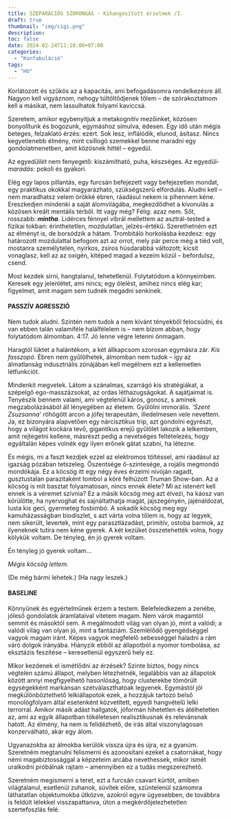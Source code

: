 ```yaml
---
title: SZEPARÁCIÓS SZORONGÁS - Kihangosított érzelmek /I.
draft: true
thumbnail: "img/cigi.png"
description: 
toc: false
date: 2024-02-24T11:10:00+07:00
categories:
  - "Konfabuláció"
tags:
  - "HU"
---
```



Korlátozott és szűkös az a kapacitás, ami befogadásomra rendelkezésre áll. Nagyon kell vigyáznom, nehogy túltöltődjenek tőlem – de szórakoztatnom kell a másikat, nem lassulhatok folyami kaviccsá. 

Szeretem, amikor egybenyitjuk a metakognitív mezőinket, közösen bonyolítunk és bogozunk, egymáshoz simulva, édesen. Egy idő után mégis beteges, felzaklató érzés: ezért. Sok lesz, inflálódik, elunod, ásítasz. Nincs kegyetlenebb élmény, mint csillogó szemekkel benne maradni egy gondolatmenetben, amit közösnek hittél – egyedül.

Az egyedül*lét* nem fenyegető: kiszámítható, puha, készséges.
Az egyedül-*maradás*: pokoli és gyakori.

Elég egy lapos pillantás, egy furcsán befejezett vagy befejezetlen mondat, egy praktikus okokkal magyarázható, szükségszerű elfordulás. Aludni kell – nem maradhatsz velem örökké ébren, ráadásul nekem is pihennem kéne. Ereszkedjen mindenki a saját álomvilágába, megkezdődhet a kivonulás a közösen kreált mentális térből. Itt vagy még? Félig: azaz nem. Sőt, rosszabb: ***mintha***. Lidérces fénnyel vibrál  mellettem az asztrál-tested a fizikai tokban: érinthetetlen, mozdulatlan, jelzés-értékű. Szerethetném ezt az élményt is, de borsódzik a hátam. Trombitáló horkolásba kezdesz: egy határozott mozdulattal befogom azt az orrot, mely pár perce még a tiéd volt, mostanra személytelen, nyirkos, zsíros húsdarabbá változott;
kicsit vonaglasz, kell az az oxigén, kitéped magad a kezeim közül – befordulsz, csend.

Most kezdek sírni, hangtalanul, tehetetlenül. Folytatódom a könnyeimben. Keresek egy jelenlétet, ami nincs; egy ölelést, amihez nincs elég kar; figyelmet, amit magam sem tudnék megadni senkinek.  

#### PASSZÍV AGRESSZIÓ

Nem tudok aludni. Szintén nem tudok a nem kívánt tényekből felocsúdni, és van ebben talán valamiféle halálfélelem is – nem bízom abban, hogy folytatódom álmomban.
4:17. Jó lenne végre letenni önmagam.

Haragtól lüktet a halántékom, a két állkapcsom szorosan egymásra zár. *Kis fasszopó.* Ébren nem gyűlölhetek, álmomban nem tudok – így az álmatlanság indusztriális zónájában kell megélnem ezt a kellemetlen létfunkciót.

Mindenkit megvetek. Látom a szánalmas, szarrágó kis stratégiákat, a szépelgő ego-masszázsokat, az ordas léthazugságokat. A sajátjaimat is. Tenyészik bennem valami, ami végtelenül káros, gonosz, s aminek megzabolázásából áll lényegében az életem. Gyűlölni immorális. *’Szent Zsuzsanna’* röhögött arcon a jófej terapeutám, illedelmesen vele nevettem. Ja, ez bizonyára alapvetően egy nárcisztikus trip, azt gondolni egyrészt, hogy a világot kockára tevő, gigantikus erejű gyűlölet lakozik a lelkemben, amit rejtegetni kellene, másrészt pedig a nevetséges feltételezés, hogy egyáltalán képes volnék egy ilyen erőnek gátat szabni, ha létezne. 

És mégis, mi a faszt kezdjek ezzel az elektromos töltéssel, ami ráadásul az igazság pózában tetszeleg. Őszentsége ő-szintesége, a rojális megmondó mondókája. Ez a köcsög itt egy négy éves érzelmi nívóján ragadt, gusztustalan parazitaként tombol a köré felhúzott Truman Show-ban. Az a köcsög is mit basztat folyamatosan, nincs ennek élete? Mi az istenért kell ennek is a véremet szívnia? Ez a másik köcsög meg azt élvezi, ha káosz van körülötte, ha nyervoghat és sajnáltathatja magát, jajszegényén, jajénáldozat, lusta kis geci, gyermeteg fosbimbó. A sokadik köcsög meg egy kamuházasságban biodíszlet, s azt várta volna tőlem is, hogy az legyek, nem sikerült, levertek, mint egy parasztlázadást, primitív, ostoba barmok, az ilyeneknek tutira nem kéne gyerek. A két kezüket összetehették volna, hogy kölykük voltam. De tényleg, én jó gyerek voltam.

Én tényleg jó gyerek voltam…

*Mégis köcsög lettem.*	

(De még bármi lehetek.)
(Ha nagy leszek.)

#### BASELINE

Könnyűnek és egyértelműnek érzem a testem. Belefeledkezem a zenébe, jóleső gondolatok áramlataival vitetem magam. Nem várok magamtól semmit és másoktól sem. A megálmodott világ van olyan jó, mint a valódi; a valódi világ van olyan jó, mint a fantáziám. Szemlélődő gyengédséggel vagyok magam iránt. Képes vagyok megfelelő sebességgel haladni a rám váró dolgok irányába. Hiányzik ebből az állapotból a nyomor tombolása, az eksztázis feszítése – keresetlenül egyszerű hely ez.

Mikor kezdenek el ismétlődni az érzések? Szinte biztos, hogy nincs végtelen számú állapot, melyben létezhetnék, legalábbis van az állapotok között annyi megfigyelhető hasonlóság, hogy clusterekbe tömörült egységekként markánsan szétválaszthatóak legyenek. Egymástól jól megkülönböztethető lelkiállapotok ezek, a hozzájuk tartozó belső monológfolyam által esetenként közvetített, egyedi hangvételű lelki terrorral. Amikor másik adást hallgatok, jóformán hihetetlen és átélhetetlen az, ami az egyik állapotban tökéletesen realisztikusnak és relevánsnak hatott. Az élmény, ha nem is felidézhető, de írás által viszonylagosan konzerválható, akár egy álom.

Ugyanazokba az álmokba kerülök vissza újra és újra, ez a gyanúm. Szeretném megtanulni felismerni és azonosítani ezeket a csatornákat, hogy némi magabiztossággal a képzeteim arcába nevethessek, mikor ismét uralkodni próbálnak rajtam – amennyiben ez a tudás megszerezhető.

Szeretném megismerni a teret, ezt a furcsán csavart kürtöt, amiben világtalanul, esetlenül zuhanok, süvítek előre, szüntelenül számomra láthatatlan objektumokba ütközve, azokról egyre ügyesebben, de továbbra is feldúlt lélekkel visszapattanva, úton a megkérdőjelezhetetlen szertefoszlás felé. 